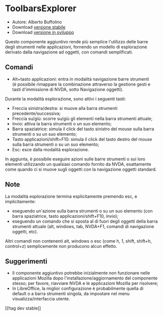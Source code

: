 # ToolbarsExplorer #

* Autore: Alberto Buffolino
* Download [versione stabile][1]
* Download [versione in sviluppo][2]

Questo componente aggiuntivo rende più semplice l'utilizzo delle barre degli
strumenti nelle applicazioni, fornendo un modello di esplorazione derivato
dalla navigazione ad oggetti, con comandi semplificati.

## Comandi

* Alt+tasto applicazioni: entra in modalità navigazione barre strumenti<br/>
(è possibile rimappare la combinazione attraverso la gestione gesti e tasti d'immissione di NVDA, sotto Navigazione oggetti).

Durante la modalità esplorazione, sono attivi i seguenti tasti:

* Freccia sinistra/destra: si muove alla barra strumenti
  precedente/successiva;
* Freccia su/giù: scorre su/giù gli elementi nella barra strumenti attuale;
* Invio: attiva la barra strumenti o un suo elemento;
* Barra spaziatrice: simula il click del tasto sinistro del mouse sulla
  barra strumenti o su un suo elemento;
* Tasto applicazioni/shift+F10: simula il click del tasto destro del mouse
  sulla barra strumenti o su un suo elemento;
* Esc: esce dalla modalità esplorazione.

In aggiunta, è possibile eseguire azioni sulle barre strumenti o sui loro
elementi utilizzando un qualsiasi comando fornito da NVDA, esattamente come
quando ci si muove sugli oggetti con la navigazione oggetti standard.

## Note

La modalità esplorazione termina esplicitamente premendo esc, e
implicitamente:

* eseguendo un'azione sulla barra strumenti o su un suo elemento (con barra
  spaziatrice, tasto applicazioni/shift+F10, invio);
* eseguendo un comando che si sposta al di fuori degli oggetti della barra
  strumenti attuale (alt, windows, tab, NVDA+F1, comandi di navigazione
  oggetti, etc).

Altri comandi non contenenti alt, windows o esc (come h, 1, shift, shift+h,
control+z) semplicemente non producono alcun effetto.

## Suggerimenti

* Il componente aggiuntivo potrebbe inizialmente non funzionare nelle
  applicazioni Mozilla dopo l'installazione/aggiornamento del componente
  stesso; per favore, riavviare NVDA e le applicazioni Mozilla per
  risolvere;
* In LibreOffice, la miglior configurazione è probabilmente quella di
  default o a barra strumenti singola, da impostare nel menu
  visualizza/interfaccia utente.


[[!tag dev stable]]

[1]: https://addons.nvda-project.org/files/get.php?file=tbx

[2]: https://addons.nvda-project.org/files/get.php?file=tbx-dev
